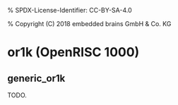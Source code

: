 % SPDX-License-Identifier: CC-BY-SA-4.0

% Copyright (C) 2018 embedded brains GmbH & Co. KG

# or1k (OpenRISC 1000)

## generic_or1k

TODO.
